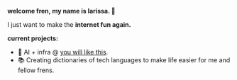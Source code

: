 **welcome fren, my name is larissa. 👋**

I just want to make the **internet fun again.**

**current projects:**

- 🎸 AI + infra @ [you will like this](https://github.com/ldmrqs/youwill-like-this).
- 📚 Creating dictionaries of tech languages to make life easier for me and fellow frens.
